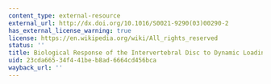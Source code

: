 ```yaml
---
content_type: external-resource
external_url: http://dx.doi.org/10.1016/S0021-9290(03)00290-2
has_external_license_warning: true
license: https://en.wikipedia.org/wiki/All_rights_reserved
status: ''
title: Biological Response of the Intervertebral Disc to Dynamic Loading
uid: 23cda665-34f4-41be-b8ad-6664cd456bca
wayback_url: ''
---
```

